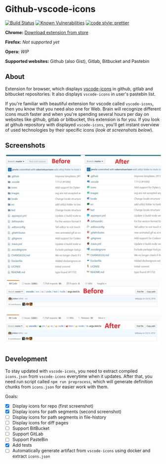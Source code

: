 # Github-vscode-icons

[![Build Status](https://travis-ci.org/dderevjanik/github-vscode-icons.svg?branch=master)](https://travis-ci.org/dderevjanik/github-vscode-icons)
[![Known Vulnerabilities](https://snyk.io/test/github/dderevjanik/github-vscode-icons/badge.svg)](https://snyk.io/test/github/dderevjanik/github-vscode-icons)
[![code style: prettier](https://img.shields.io/badge/code_style-prettier-ff69b4.svg)](https://github.com/prettier/prettier)

**Chrome:** [Download extension from store](https://chrome.google.com/webstore/detail/vscode-github-icons/hoccpcefjcgnabbmojbfoflggkecmpgd?utm_source=github)

**Firefox:** *Not supported yet*

**Opera:** *WIP*

**Supported websites:** Github (also Gist), Gitlab, Bitbucket and Pastebin

## About

Extension for browser, which displays [vscode-icons](https://github.com/vscode-icons/vscode-icons) in github, gitlab and bitbucket repositories. It also displays `vscode-icons` in user's pastebin list.

If you're familiar with beautiful extension for vscode called `vscode-icons`, then you know that you need also one for Web. Brain will recognize different
icons much faster and when you're spending several hours per day on websites like github, gitlab or bitbucket, this extension is for you. If you look at github repository with displayed `vscode-icons`, you'll get instant overview of used technologies by their specific icons (*look at screenshots below*).

## Screenshots

![screen_repo](docs/screen_repo.jpg)

![screen_path](docs/screen_path.jpg)

## Development

To stay updated with `vscode-icons`, you need to extract compiled `icons.json` from `vscode-icons` everytime when it updates.
After that, you need run script called `npm run preprocess`, which will generate definition chunks from `icons.json` for easier
work with them.

Goals:

- [x] Display icons for repo (first screenshot)
- [x] Display icons for path segments (second screenshot)
- [ ] Display icons for path segments in file-history
- [ ] Display icons for diff pages
- [ ] Support BitBucket
- [ ] Support GitLab
- [ ] Support PasteBin
- [x] Add tests
- [ ] Automatically generate artifact from `vscode-icons` using docker and extract `icons.json`

